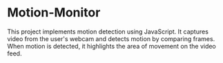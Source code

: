 # Motion-Monitor
This project implements motion detection using JavaScript. It captures video from the user's webcam and detects motion by comparing frames. When motion is detected, it highlights the area of movement on the video feed.
